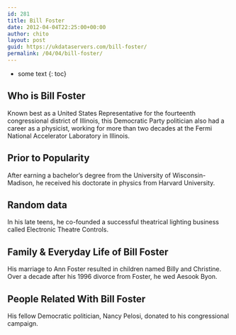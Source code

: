 ```yaml
---
id: 281
title: Bill Foster
date: 2012-04-04T22:25:00+00:00
author: chito
layout: post
guid: https://ukdataservers.com/bill-foster/
permalink: /04/04/bill-foster/
---
```


* some text
{: toc}


## Who is  Bill Foster
                  
                  
                  
Known best as a United States Representative for the fourteenth congressional district of Illinois, this Democratic Party politician also had a career as a physicist, working for more than two decades at the Fermi National Accelerator Laboratory in Illinois.
                  
                
                
                
## Prior to Popularity 
                  
                  
                  
After earning a bachelor&#8217;s degree from the University of Wisconsin-Madison, he received his doctorate in physics from Harvard University.
                  
                
                
                
## Random data 
                  
                  
                  
In his late teens, he co-founded a successful theatrical lighting business called Electronic Theatre Controls.
                  
                
                
                
## Family & Everyday Life of Bill Foster
                  
                  
                  
His marriage to Ann Foster resulted in children named Billy and Christine. Over a decade after his 1996 divorce from Foster, he wed Aesook Byon.
                  
                
                
                
## People Related With  Bill Foster
                  
                  
                  
His fellow Democratic politician, Nancy Pelosi, donated to his congressional campaign.
                  
                
              
            
          
          
          
    
    
  
